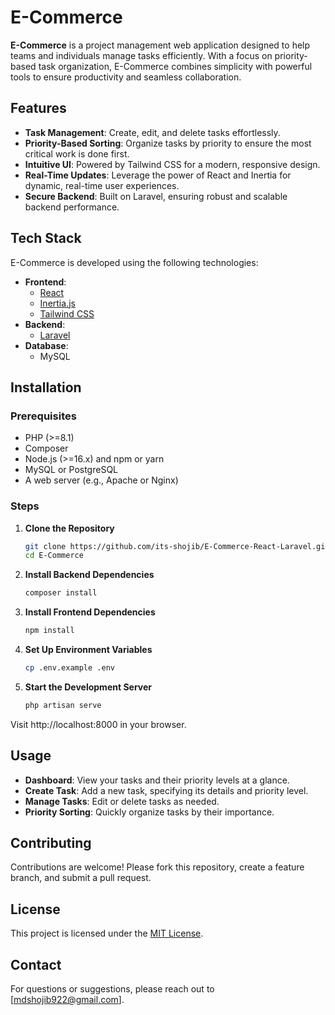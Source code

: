 # E-Commerce

**E-Commerce** is a project management web application designed to help teams and individuals manage tasks efficiently. With a focus on priority-based task organization, E-Commerce combines simplicity with powerful tools to ensure productivity and seamless collaboration.

## Features

-   **Task Management**: Create, edit, and delete tasks effortlessly.
-   **Priority-Based Sorting**: Organize tasks by priority to ensure the most critical work is done first.
-   **Intuitive UI**: Powered by Tailwind CSS for a modern, responsive design.
-   **Real-Time Updates**: Leverage the power of React and Inertia for dynamic, real-time user experiences.
-   **Secure Backend**: Built on Laravel, ensuring robust and scalable backend performance.

## Tech Stack

E-Commerce is developed using the following technologies:

-   **Frontend**:
    -   [React](https://reactjs.org/)
    -   [Inertia.js](https://inertiajs.com/)
    -   [Tailwind CSS](https://tailwindcss.com/)
-   **Backend**:
    -   [Laravel](https://laravel.com/)
-   **Database**:
    -   MySQL

## Installation

### Prerequisites

-   PHP (>=8.1)
-   Composer
-   Node.js (>=16.x) and npm or yarn
-   MySQL or PostgreSQL
-   A web server (e.g., Apache or Nginx)

### Steps

1. **Clone the Repository**

    ```bash
    git clone https://github.com/its-shojib/E-Commerce-React-Laravel.git
    cd E-Commerce
    ```

2. **Install Backend Dependencies**
    ```bash
    composer install
    ```
3. **Install Frontend Dependencies**
    ```bash
    npm install
    ```
4. **Set Up Environment Variables**
    ```bash
    cp .env.example .env
    ```
5. **Start the Development Server**
    ```bash
    php artisan serve
    ```
Visit http://localhost:8000 in your browser.

## Usage  
- **Dashboard**: View your tasks and their priority levels at a glance.  
- **Create Task**: Add a new task, specifying its details and priority level.  
- **Manage Tasks**: Edit or delete tasks as needed.  
- **Priority Sorting**: Quickly organize tasks by their importance.  

## Contributing  
Contributions are welcome! Please fork this repository, create a feature branch, and submit a pull request.  

## License  
This project is licensed under the [MIT License](./LICENSE).  

## Contact  
For questions or suggestions, please reach out to [mdshojib922@gmail.com].  

